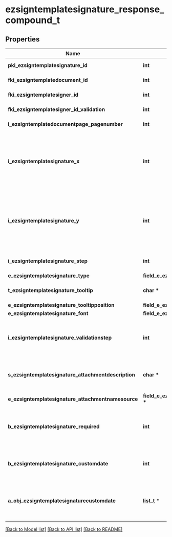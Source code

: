 # ezsigntemplatesignature_response_compound_t

## Properties
Name | Type | Description | Notes
------------ | ------------- | ------------- | -------------
**pki_ezsigntemplatesignature_id** | **int** | The unique ID of the Ezsigntemplatesignature | 
**fki_ezsigntemplatedocument_id** | **int** | The unique ID of the Ezsigntemplatedocument | 
**fki_ezsigntemplatesigner_id** | **int** | The unique ID of the Ezsigntemplatesigner | 
**fki_ezsigntemplatesigner_id_validation** | **int** | The unique ID of the Ezsigntemplatesigner | [optional] 
**i_ezsigntemplatedocumentpage_pagenumber** | **int** | The page number in the Ezsigntemplatedocument | 
**i_ezsigntemplatesignature_x** | **int** | The X coordinate (Horizontal) where to put the Ezsigntemplatesignature on the page.  Coordinate is calculated at 100dpi (dot per inch). So for example, if you want to put the Ezsigntemplatesignature 2 inches from the left border of the page, you would use \&quot;200\&quot; for the X coordinate. | 
**i_ezsigntemplatesignature_y** | **int** | The Y coordinate (Vertical) where to put the Ezsigntemplatesignature on the page.  Coordinate is calculated at 100dpi (dot per inch). So for example, if you want to put the Ezsigntemplatesignature 3 inches from the top border of the page, you would use \&quot;300\&quot; for the Y coordinate. | 
**i_ezsigntemplatesignature_step** | **int** | The step when the Ezsigntemplatesigner will be invited to sign | 
**e_ezsigntemplatesignature_type** | **field_e_ezsigntemplatesignature_type_t \*** |  | 
**t_ezsigntemplatesignature_tooltip** | **char \*** | A tooltip that will be presented to Ezsigntemplatesigner about the Ezsigntemplatesignature | [optional] 
**e_ezsigntemplatesignature_tooltipposition** | **field_e_ezsigntemplatesignature_tooltipposition_t \*** |  | [optional] 
**e_ezsigntemplatesignature_font** | **field_e_ezsigntemplatesignature_font_t \*** |  | [optional] 
**i_ezsigntemplatesignature_validationstep** | **int** | The step when the Ezsigntemplatesigner will be invited to validate the Ezsigntemplatesignature of eEzsigntemplatesignatureType Attachments | [optional] 
**s_ezsigntemplatesignature_attachmentdescription** | **char \*** | The description attached to the attachment name added in Ezsigntemplatesignature of eEzsigntemplatesignatureType Attachments | [optional] 
**e_ezsigntemplatesignature_attachmentnamesource** | **field_e_ezsigntemplatesignature_attachmentnamesource_t \*** |  | [optional] 
**b_ezsigntemplatesignature_required** | **int** | Whether the Ezsigntemplatesignature is required or not. This field is relevant only with Ezsigntemplatesignature with eEzsigntemplatesignatureType &#x3D; Attachments. | [optional] 
**b_ezsigntemplatesignature_customdate** | **int** | Whether the Ezsigntemplatesignature has a custom date format or not. (Only possible when eEzsigntemplatesignatureType is **Name** or **Handwritten**) | [optional] 
**a_obj_ezsigntemplatesignaturecustomdate** | [**list_t**](ezsigntemplatesignaturecustomdate_response_compound.md) \* | An array of custom date blocks that will be filled at the time of signature.  Can only be used if bEzsigntemplatesignatureCustomdate is true.  Use an empty array if you don&#39;t want to have a date at all. | [optional] 

[[Back to Model list]](../README.md#documentation-for-models) [[Back to API list]](../README.md#documentation-for-api-endpoints) [[Back to README]](../README.md)


